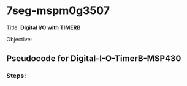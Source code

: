 # 7seg-mspm0g3507

Title: **Digital I/O with TIMERB**

Objective:



## Pseudocode for Digital-I-O-TimerB-MSP430

### Steps:
